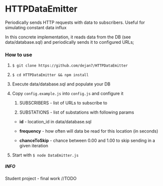 # HTTPDataEmitter

Periodically sends HTTP requests with data to subscribers. Useful for simulating constant data influx

In this concrete implementation, it reads data from the DB (see data/database.sql) and periodically sends it to configured URLs;
 
### How to use

1. `$ git clone https://github.com/dejan7/HTTPDataEmitter`

2. `$ cd HTTPDataEmitter && npm install`

3. Execute data/database.sql and populate your DB

4. Copy `config.example.js` into `config.js` and configure it

   1. SUBSCRIBERS - list of URLs to subscribe to
    
   2. SUBSTATIONS - list of substations with following params
    
    - **id** - location_id in data/database.sql
    
    - **frequency** - how often will data be read for this location (in seconds)
    
    - **chanceToSkip** - chance between 0.00 and 1.00 to skip sending in a given iteration
    
5. Start with `$ node DataEmitter.js`
    
##### INFO

Student project - final work //TODO
   
   
 

 